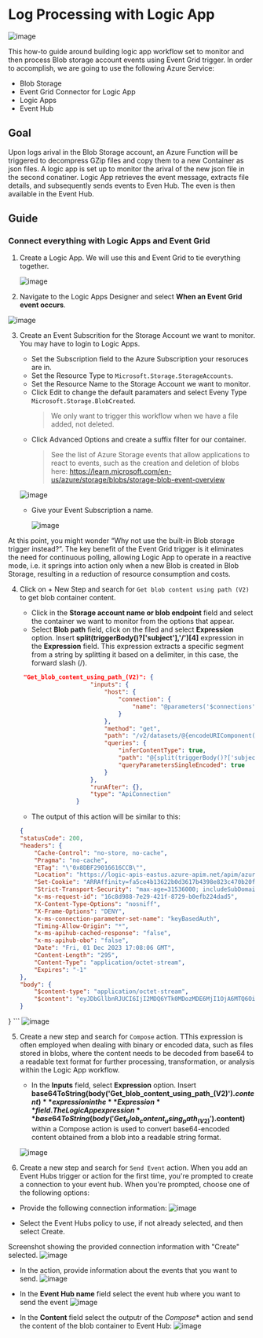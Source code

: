 # Log Processing with Logic App 

![image](https://github.com/dcucereavii-ms/log-processing-with-logicapp/assets/82041010/5c2cd40a-642f-44aa-9482-5dbeee84c1eb)

This how-to guide around building logic app workflow set to monitor and then process Blob storage account events using Event Grid trigger. In order to accomplish, we are going to use the following Azure Service:

* Blob Storage
* Event Grid Connector for Logic App
* Logic Apps
* Event Hub

## Goal
Upon logs arival in the Blob Storage account, an Azure Function will be triggered to decompress GZip files and copy them to a new Container as json files. A logic app is set up to monitor the arival of the new json file in the second conatiner. Logic App retrieves the event message, extracts file details, and subsequently sends events to Even Hub. The even is then available in the Event Hub.

## Guide

### Connect everything with Logic Apps and Event Grid

1. Create a Logic App. We will use this and Event Grid to tie everything together.
   
   ![image](https://github.com/dcucereavii-ms/log-processing-with-logicapp/assets/82041010/f2371e5c-47f8-4f50-8332-d2b6031b9f01)

2. Navigate to the Logic Apps Designer and select **When an Event Grid event occurs**.

 ![image](https://github.com/dcucereavii-ms/log-processing-with-logicapp/assets/82041010/aba29bf3-52b9-4fce-adad-c6ae1fc9f159)

3. Create an Event Subscrition for the Storage Account we want to monitor. You may have to login to Logic Apps.

    * Set the Subscription field to the Azure Subscription your resoruces are in.
    * Set the Resource Type to `Microsoft.Storage.StorageAccounts`.
    * Set the Resource Name to the Storage Account we want to monitor.
    * Click Edit to change the default paramaters and select Eveny Type `Microsoft.Storage.BlobCreated`.
        > We only want to trigger this workflow when we have a file added, not deleted.
    * Click Advanced Options and create a suffix filter for our container.
        > See the list of Azure Storage events that allow applications to react to events, such as the creation and deletion of blobs here: https://learn.microsoft.com/en-us/azure/storage/blobs/storage-blob-event-overview
  
   ![image](https://github.com/dcucereavii-ms/log-processing-with-logicapp/assets/82041010/a8d33a4b-5a40-479b-b69c-b8e3e09bf7bb)

    * Give your Event Subscription a name.
      
      ![image](https://github.com/dcucereavii-ms/log-processing-with-logicapp/assets/82041010/a323c3ce-036d-4f3d-b069-223a63f5fbc5)

At this point, you might wonder “Why not use the built-in Blob storage trigger instead?”. The key benefit of the Event Grid trigger is it eliminates the need for continuous polling, allowing Logic App to operate in a reactive mode, i.e. it springs into action only when a new Blob is created in Blob Storage, resulting in a reduction of resource consumption and costs.

4. Click on + New Step and search for `Get blob content using path (V2)` to get blob container content.
   
    * Click in the **Storage account name or blob endpoint** field and select the container we want to monitor from the options that appear.
    * Select **Blob path** field, click on the filed and select **Expression** option. Insert **split(triggerBody()?['subject'],'/')[4]** expression in the **Expression** field. This expression extracts a specific segment from a string by splitting it based on a delimiter, in this case, the forward slash (/).
    

    ```JSON
     "Get_blob_content_using_path_(V2)": {
                        "inputs": {
                            "host": {
                                "connection": {
                                    "name": "@parameters('$connections')['azureblob']['connectionId']"
                                }
                            },
                            "method": "get",
                            "path": "/v2/datasets/@{encodeURIComponent(encodeURIComponent('AccountNameFromSettings'))}/GetFileContentByPath",
                            "queries": {
                                "inferContentType": true,
                                "path": "@{split(triggerBody()?['subject'],'/')[4]}/@{split(triggerBody()?['subject'],'/')[6]}",
                                "queryParametersSingleEncoded": true
                            }
                        },
                        "runAfter": {},
                        "type": "ApiConnection"
                    }
    ```

    * The output of this action will be similar to this:

    ```JSON
   {
    "statusCode": 200,
    "headers": {
        "Cache-Control": "no-store, no-cache",
        "Pragma": "no-cache",
        "ETag": "\"0x8DBF29016616CCB\"",
        "Location": "https://logic-apis-eastus.azure-apim.net/apim/azureblob/df30d08cb735432db8adb9d7faa35b9a/v2/datasets/AccountNameFromSettings/GetFileContentByPath?inferContentType=True&path=logsjson%2ff7688ff2-11f9-49dc-af5d-c4de06a458d9.json&queryParametersSingleEncoded=True",
        "Set-Cookie": "ARRAffinity=fa5ce4b13622b0d3617b4398e823c470b20f49c8905d33671c1e72b454b4c01b;Path=/;HttpOnly;Secure;Domain=azureblob-eus.azconn-eus-002.p.azurewebsites.net,ARRAffinitySameSite=fa5ce4b13622b0d3617b4398e823c470b20f49c8905d33671c1e72b454b4c01b;Path=/;HttpOnly;SameSite=None;Secure;Domain=azureblob-eus.azconn-eus-002.p.azurewebsites.net",
        "Strict-Transport-Security": "max-age=31536000; includeSubDomains",
        "x-ms-request-id": "16c8d988-7e29-421f-8729-b0efb224dad5",
        "X-Content-Type-Options": "nosniff",
        "X-Frame-Options": "DENY",
        "x-ms-connection-parameter-set-name": "keyBasedAuth",
        "Timing-Allow-Origin": "*",
        "x-ms-apihub-cached-response": "false",
        "x-ms-apihub-obo": "false",
        "Date": "Fri, 01 Dec 2023 17:08:06 GMT",
        "Content-Length": "295",
        "Content-Type": "application/octet-stream",
        "Expires": "-1"
    },
    "body": {
        "$content-type": "application/octet-stream",
        "$content": "eyJDbGllbnRJUCI6IjI2MDQ6YTk0MDozMDE6MjI1OjA6MTQ6OiIsIkNsaWVudFJlcXVlc3RIb3N0IjoidGVzdHczLm1vbmVyaXMuY29tIiwiQ2xpZW50UmVxdWVzdE1ldGhvZCI6IkdFVCIsIkNsaWVudFJlcXVlc3RVUkkiOiIvIiwiRWRnZUVuZFRpbWVzdGFtcCI6IjIwMjMtMTEtMjRUMDA6NDI6MTBaIiwiRWRnZVJlc3BvbnNlQnl0ZXMiOjQ5NTAsIkVkZ2VSZXNwb25zZVN0YXR1cyI6NDAzLCJFZGdlU3RhcnRUaW1lc3RhbXAiOiIyMDIzLTExLTI0VDAwOjQyOjEwWiIsIlJheUlEIjoiODJhZDljNDU1ODg5MDQ5OCJ9Cg=="
    }
}
    ```
![image](https://github.com/dcucereavii-ms/log-processing-with-logicapp/assets/82041010/fb9077f7-502f-4b07-a54f-97f327c6d82d)


5. Create a new step and search for `Compose` action. TThis expression is often employed when dealing with binary or encoded data, such as files stored in blobs, where the content needs to be decoded from base64 to a readable text format for further processing, transformation, or analysis within the Logic App workflow.

    * In the **Inputs** field, select **Expression** option. Insert **base64ToString(body('Get_blob_content_using_path_(V2)').$content)** expression in the **Expression** field. The Logic App expression **base64ToString(body('Get_blob_content_using_path_(V2)').$content)** within a Compose action is used to convert base64-encoded content obtained from a blob into a readable string format.

    ![image](https://github.com/dcucereavii-ms/log-processing-with-logicapp/assets/82041010/bff99a35-340a-4505-a423-67ee3da98c2c)


6.  Create a new step and search for `Send Event` action. When you add an Event Hubs trigger or action for the first time, you're prompted to create a connection to your event hub. When you're prompted, choose one of the following options:

   * Provide the following connection information:
   ![image](https://github.com/dcucereavii-ms/log-processing-with-logicapp/assets/82041010/13fc4148-26a6-4300-b4a3-826e8306b3f6)

   * Select the Event Hubs policy to use, if not already selected, and then select Create.

   Screenshot showing the provided connection information with "Create" selected.
   ![image](https://github.com/dcucereavii-ms/log-processing-with-logicapp/assets/82041010/cf7aa814-5914-4b32-a67d-57445f523808)

   * In the action, provide information about the events that you want to send.
    ![image](https://github.com/dcucereavii-ms/log-processing-with-logicapp/assets/82041010/708d9092-bce6-4c05-841e-c2579bc2258f)

   * In the **Event Hub name** field select the event hub where you want to send the event
    ![image](https://github.com/dcucereavii-ms/log-processing-with-logicapp/assets/82041010/80db6227-91d0-4c2f-a555-09bd7b9c9c93)

   * In the **Content** field select the outputr of the *Compose** action and send the content of the blob container to Event Hub:
    ![image](https://github.com/dcucereavii-ms/log-processing-with-logicapp/assets/82041010/28a1f432-659e-4399-9ad2-7927cf827dfb)


